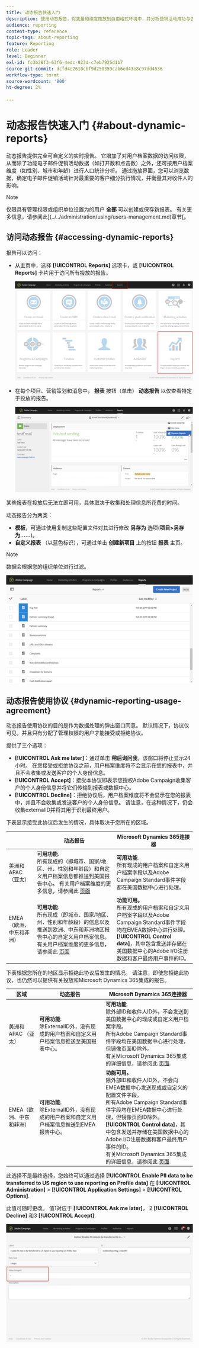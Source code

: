```yaml
---
title: 动态报告快速入门
description: 使用动态报告，将变量和维度拖放到自由格式环境中，并分析营销活动成功与否。
audience: reporting
content-type: reference
topic-tags: about-reporting
feature: Reporting
role: Leader
level: Beginner
exl-id: fc3b28f3-63f6-4edc-923d-c7eb7925d1b7
source-git-commit: dcfd4e2610cbf9d250359cab6ed43e8c97dd4536
workflow-type: tm+mt
source-wordcount: '800'
ht-degree: 2%

---
```


# 动态报告快速入门 {#about-dynamic-reports}

动态报告提供完全可自定义的实时报告。 它增加了对用户档案数据的访问权限，从而除了功能电子邮件促销活动数据（如打开数和点击数）之外，还可按用户档案维度（如性别、城市和年龄）进行人口统计分析。 通过拖放界面，您可以浏览数据，确定电子邮件促销活动针对最重要的客户细分执行情况，并衡量其对收件人的影响。

>[!NOTE]
>
>仅限具有管理权限或组织单位设置为的用户 **全部** 可以创建或保存新报表。 有关更多信息，请参阅此](../../administration/using/users-management.md)章节[。

## 访问动态报告 {#accessing-dynamic-reports}

报告可以访问：

* 从主页中，选择 **[!UICONTROL Reports]** 选项卡，或 **[!UICONTROL Reports]** 卡片用于访问所有投放的报告。

  ![](assets/campaign_reports_access.png)

* 在每个项目、营销策划和消息中， **报表** 按钮（单击） **动态报告** 以仅查看特定于投放的报告。

  ![](assets/campaign_reports_description.png)

某些报表在投放后无法立即可用，具体取决于收集和处理信息所花费的时间。

动态报告分为两类：

* **模板**，可通过使用复制这些配置文件对其进行修改 **另存为** 选项(**项目>另存为……**)。
* **自定义报表** （以蓝色标识），可通过单击 **创建新项目** 上的按钮 **报表** 主页。

>[!NOTE]
>
>数据会根据您的组织单位进行过滤。

![](assets/dynamic_report_overview.png)

## 动态报告使用协议 {#dynamic-reporting-usage-agreement}

动态报告使用协议的目的是作为数据处理的弹出窗口同意。 默认情况下，协议仅可见，并且只有分配了管理权限的用户才能接受或拒绝协议。

提供了三个选项：

* **[!UICONTROL Ask me later]**：通过单击 **稍后询问我**，该窗口将停止显示24小时。 在您接受或拒绝协议之前，用户档案维度将不会显示在您的报表中，并且不会收集或发送客户的个人身份信息。
* **[!UICONTROL Accept]**：接受本协议即表示您授权Adobe Campaign收集客户的个人身份信息并将它们传输到报表或数据中心。
* **[!UICONTROL Decline]**：拒绝协议后，用户档案维度将不会显示在您的报表中，并且不会收集或发送客户的个人身份信息。 请注意，在这种情况下，仍会收集externalID并将其用于识别最终用户。

下表显示接受此协议后发生的情况，具体取决于您所在的区域。

|  | 动态报告 | Microsoft Dynamics 365连接器 |
|---|---|---|
| 美洲和APAC （亚太） | **可用功能**. <br>所有现成的（即城市、国家/地区、州、性别和年龄段）和自定义用户档案信息都推送到美国报告中心。 有关用户档案维度的更多信息，请参阅此 [页面](../../reporting/using/list-of-components.md) | **可用功能**. <br>所有现成的用户档案和自定义用户档案字段以及Adobe Campaign Standard事件字段都在美国数据中心进行处理。 |
| EMEA（欧洲、中东和非洲） | **可用功能**. <br>所有现成（即城市、国家/地区、州、性别和年龄段）的信息以及推送到欧洲、中东和非洲地区报告中心的自定义用户档案信息。 有关用户档案维度的更多信息，请参阅此 [页面](../../reporting/using/list-of-components.md) | **功能可用。** <br>所有现成的用户档案和自定义用户档案字段以及Adobe Campaign Standard事件字段均在EMEA数据中心进行处理。 <br>**[!UICONTROL Control data]**，其中包含发送并存储在美国数据中心的Adobe I/O注册数据和客户最终用户事件的ID。 |

下表根据您所在的地区显示拒绝此协议后发生的情况。 请注意，即使您拒绝此协议，也仍然可以提供有关投放和Microsoft Dynamics 365集成的报告。

| 区域 | 动态报告 | Microsoft Dynamics 365连接器 |
|---|---|---|
| 美洲和APAC （亚太） | **可用功能**. <br> 除ExternalID外，没有现成的用户档案和自定义用户档案信息推送至美国报表中心。 | **可用功能**. <br>除外部ID和收件人ID外，不会发送到美国数据中心的现成或自定义用户档案字段。 <br>所有Adobe Campaign Standard事件字段均在美国数据中心进行处理，但镜像页面ID除外。 <br>有关Microsoft Dynamics 365集成的详细信息，请参阅此 [页面](../../integrating/using/d365-acs-get-started.md). |
| EMEA（欧洲、中东和非洲） | **可用功能**. <br>除ExternalID外，没有现成的用户档案和自定义用户档案信息推送到EMEA报告中心。 | **功能可用。** <br>除外部ID和收件人ID外，不会向EMEA数据中心发送现成或自定义的配置文件字段。 <br>所有Adobe Campaign Standard事件字段均在EMEA数据中心进行处理，但镜像页面ID除外。  <br>**[!UICONTROL Control data]**，其中包含发送并存储在美国数据中心的Adobe I/O注册数据和客户最终用户事件的ID。<br>有关Microsoft Dynamics 365集成的详细信息，请参阅此 [页面](../../integrating/using/d365-acs-get-started.md). |

此选择不是最终选择，您始终可以通过选择 **[!UICONTROL Enable PII data to be transferred to US region to use reporting on Profile data]** 在 **[!UICONTROL Administration]** > **[!UICONTROL Application Settings]** > **[!UICONTROL Options]**.

此值可随时更改。 值1对应于 **[!UICONTROL Ask me later]**， 2 **[!UICONTROL Decline]** 和3 **[!UICONTROL Accept]**.

![](assets/pii_window_2.png)
